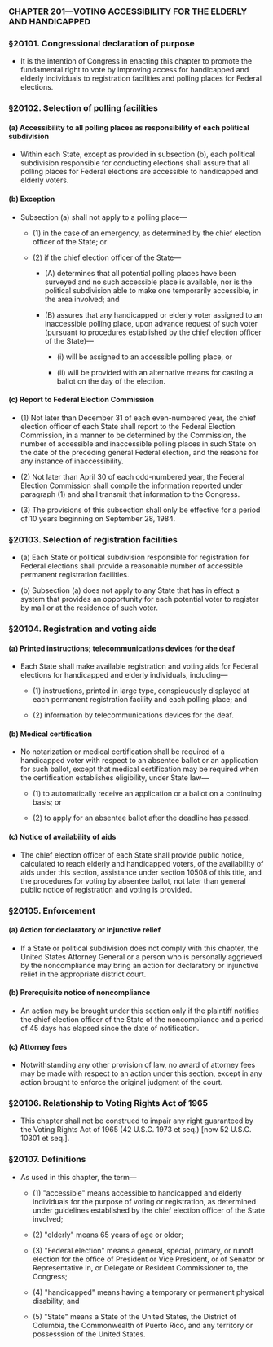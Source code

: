 ### **CHAPTER 201—VOTING ACCESSIBILITY FOR THE ELDERLY AND HANDICAPPED**

### §20101. Congressional declaration of purpose
* It is the intention of Congress in enacting this chapter to promote the fundamental right to vote by improving access for handicapped and elderly individuals to registration facilities and polling places for Federal elections.

### §20102. Selection of polling facilities
#### (a) Accessibility to all polling places as responsibility of each political subdivision
* Within each State, except as provided in subsection (b), each political subdivision responsible for conducting elections shall assure that all polling places for Federal elections are accessible to handicapped and elderly voters.

#### (b) Exception
* Subsection (a) shall not apply to a polling place—

  * (1) in the case of an emergency, as determined by the chief election officer of the State; or

  * (2) if the chief election officer of the State—

    * (A) determines that all potential polling places have been surveyed and no such accessible place is available, nor is the political subdivision able to make one temporarily accessible, in the area involved; and

    * (B) assures that any handicapped or elderly voter assigned to an inaccessible polling place, upon advance request of such voter (pursuant to procedures established by the chief election officer of the State)—

      * (i) will be assigned to an accessible polling place, or

      * (ii) will be provided with an alternative means for casting a ballot on the day of the election.

#### (c) Report to Federal Election Commission
* (1) Not later than December 31 of each even-numbered year, the chief election officer of each State shall report to the Federal Election Commission, in a manner to be determined by the Commission, the number of accessible and inaccessible polling places in such State on the date of the preceding general Federal election, and the reasons for any instance of inaccessibility.

* (2) Not later than April 30 of each odd-numbered year, the Federal Election Commission shall compile the information reported under paragraph (1) and shall transmit that information to the Congress.

* (3) The provisions of this subsection shall only be effective for a period of 10 years beginning on September 28, 1984.

### §20103. Selection of registration facilities
* (a) Each State or political subdivision responsible for registration for Federal elections shall provide a reasonable number of accessible permanent registration facilities.

* (b) Subsection (a) does not apply to any State that has in effect a system that provides an opportunity for each potential voter to register by mail or at the residence of such voter.

### §20104. Registration and voting aids
#### (a) Printed instructions; telecommunications devices for the deaf
* Each State shall make available registration and voting aids for Federal elections for handicapped and elderly individuals, including—

  * (1) instructions, printed in large type, conspicuously displayed at each permanent registration facility and each polling place; and

  * (2) information by telecommunications devices for the deaf.

#### (b) Medical certification
* No notarization or medical certification shall be required of a handicapped voter with respect to an absentee ballot or an application for such ballot, except that medical certification may be required when the certification establishes eligibility, under State law—

  * (1) to automatically receive an application or a ballot on a continuing basis; or

  * (2) to apply for an absentee ballot after the deadline has passed.

#### (c) Notice of availability of aids
* The chief election officer of each State shall provide public notice, calculated to reach elderly and handicapped voters, of the availability of aids under this section, assistance under section 10508 of this title, and the procedures for voting by absentee ballot, not later than general public notice of registration and voting is provided.

### §20105. Enforcement
#### (a) Action for declaratory or injunctive relief
* If a State or political subdivision does not comply with this chapter, the United States Attorney General or a person who is personally aggrieved by the noncompliance may bring an action for declaratory or injunctive relief in the appropriate district court.

#### (b) Prerequisite notice of noncompliance
* An action may be brought under this section only if the plaintiff notifies the chief election officer of the State of the noncompliance and a period of 45 days has elapsed since the date of notification.

#### (c) Attorney fees
* Notwithstanding any other provision of law, no award of attorney fees may be made with respect to an action under this section, except in any action brought to enforce the original judgment of the court.

### §20106. Relationship to Voting Rights Act of 1965
* This chapter shall not be construed to impair any right guaranteed by the Voting Rights Act of 1965 (42 U.S.C. 1973 et seq.) [now 52 U.S.C. 10301 et seq.].

### §20107. Definitions
* As used in this chapter, the term—

  * (1) "accessible" means accessible to handicapped and elderly individuals for the purpose of voting or registration, as determined under guidelines established by the chief election officer of the State involved;

  * (2) "elderly" means 65 years of age or older;

  * (3) "Federal election" means a general, special, primary, or runoff election for the office of President or Vice President, or of Senator or Representative in, or Delegate or Resident Commissioner to, the Congress;

  * (4) "handicapped" means having a temporary or permanent physical disability; and

  * (5) "State" means a State of the United States, the District of Columbia, the Commonwealth of Puerto Rico, and any territory or possesssion of the United States.